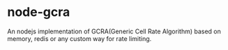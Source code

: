 # node-gcra
An nodejs implementation of GCRA(Generic Cell Rate Algorithm) based on memory, redis or any custom way for rate limiting.
